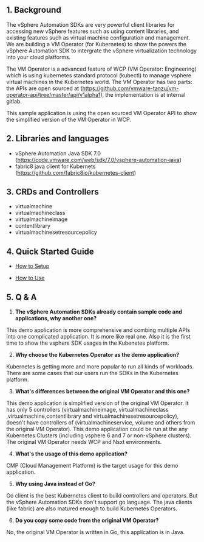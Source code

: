 ## 1. Background

The vSphere Automation SDKs are very powerful client libraries for accessing new vSphere features such as using content libraries, and existing features such as virtual machine configuration and management. We are building a VM Operator (for Kubernetes) to show the powers the vSphere Automation SDK to intergrate the vSphere virtualization technology into your cloud platforms.

The VM Operator is a advanced feature of WCP (VM Operator: Engineering) which is using kubernetes standard protocol (kubectl) to manage vsphere virtual machines in the Kubernetes world. The VM Operator has two parts: the APIs are open sourced at (https://github.com/vmware-tanzu/vm-operator-api/tree/master/api/v1alpha1), the implementation is at internal gitlab.

This sample application is using the open sourced VM Operator API to show the simplified version of the VM Operator in WCP.

## 2. Libraries and languages

- vSphere Automation Java SDK 7.0 (https://code.vmware.com/web/sdk/7.0/vsphere-automation-java)
- fabric8 java client for Kubernets (https://github.com/fabric8io/kubernetes-client)

## 3. CRDs and Controllers
- virtualmachine
- virtualmachineclass
- virtualmachineimage
- contentlibrary
- virtualmachinesetresourcepolicy

## 4. Quick Started Guide
- [How to Setup][ba122188]
- [How to Use][8634b678]

  [ba122188]: Docs/GetStarted.md "Get Started"
  [8634b678]: Docs/HowToUse.md "How to Use"

## 5. Q & A
1. **The vSphere Automation SDKs already contain sample code and applications, why another one?**

  This demo application is more comprehensive and combing multiple APIs into one complicated application. It is more like real one. Also it is the first time to show the vsphere SDK usages in the Kubenetes platform.

2. **Why choose the Kubernetes Operator as the demo application?**

  Kubernetes is getting more and more popular to run all kinds of workloads. There are some cases that our users run the SDKs in the Kubernetes platform.

3. **What's differences between the original VM Operator and this one?**

  This demo application is simplified version of the original VM Operator. It has only 5 controllers (virtualmachineimage, virtualmachineclass ,virtualmachine,contentlibrary and virtualmachinesetresourcepolicy), doesn't have controllers of (virtualmachineservice, volume and others from the original VM Operator).  This demo application could be run at the any Kubernetes Clusters (including vsphere 6 and 7 or non-vSphere clusters).  The original VM Operator needs WCP and Nsxt environments.

4. **What's the usage of this demo  application?**

  CMP (Cloud Management Platform) is the target usage for this demo application.

5. **Why using Java instead of Go?**

  Go client is the best Kubernetes client to build controllers and operators. But the vSphere Automation SDKs don't support go language. The java clients (like fabric) are also matured enough to build Kubernetes Operators.

6. **Do you copy  some code from the original VM Operator?**

  No, the original VM Operator is written in Go, this application is in Java.
